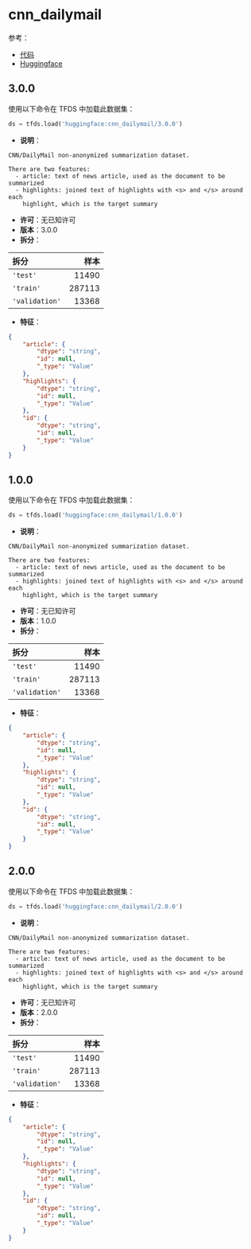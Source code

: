 # cnn_dailymail

参考：

- [代码](https://github.com/huggingface/datasets/blob/master/datasets/cnn_dailymail)
- [Huggingface](https://huggingface.co/datasets/cnn_dailymail)

## 3.0.0

使用以下命令在 TFDS 中加载此数据集：

```python
ds = tfds.load('huggingface:cnn_dailymail/3.0.0')
```

- **说明**：

```
CNN/DailyMail non-anonymized summarization dataset.

There are two features:
  - article: text of news article, used as the document to be summarized
  - highlights: joined text of highlights with <s> and </s> around each
    highlight, which is the target summary
```

- **许可**：无已知许可
- **版本**：3.0.0
- **拆分**：

拆分 | 样本
:-- | --:
`'test'` | 11490
`'train'` | 287113
`'validation'` | 13368

- **特征**：

```json
{
    "article": {
        "dtype": "string",
        "id": null,
        "_type": "Value"
    },
    "highlights": {
        "dtype": "string",
        "id": null,
        "_type": "Value"
    },
    "id": {
        "dtype": "string",
        "id": null,
        "_type": "Value"
    }
}
```

## 1.0.0

使用以下命令在 TFDS 中加载此数据集：

```python
ds = tfds.load('huggingface:cnn_dailymail/1.0.0')
```

- **说明**：

```
CNN/DailyMail non-anonymized summarization dataset.

There are two features:
  - article: text of news article, used as the document to be summarized
  - highlights: joined text of highlights with <s> and </s> around each
    highlight, which is the target summary
```

- **许可**：无已知许可
- **版本**：1.0.0
- **拆分**：

拆分 | 样本
:-- | --:
`'test'` | 11490
`'train'` | 287113
`'validation'` | 13368

- **特征**：

```json
{
    "article": {
        "dtype": "string",
        "id": null,
        "_type": "Value"
    },
    "highlights": {
        "dtype": "string",
        "id": null,
        "_type": "Value"
    },
    "id": {
        "dtype": "string",
        "id": null,
        "_type": "Value"
    }
}
```

## 2.0.0

使用以下命令在 TFDS 中加载此数据集：

```python
ds = tfds.load('huggingface:cnn_dailymail/2.0.0')
```

- **说明**：

```
CNN/DailyMail non-anonymized summarization dataset.

There are two features:
  - article: text of news article, used as the document to be summarized
  - highlights: joined text of highlights with <s> and </s> around each
    highlight, which is the target summary
```

- **许可**：无已知许可
- **版本**：2.0.0
- **拆分**：

拆分 | 样本
:-- | --:
`'test'` | 11490
`'train'` | 287113
`'validation'` | 13368

- **特征**：

```json
{
    "article": {
        "dtype": "string",
        "id": null,
        "_type": "Value"
    },
    "highlights": {
        "dtype": "string",
        "id": null,
        "_type": "Value"
    },
    "id": {
        "dtype": "string",
        "id": null,
        "_type": "Value"
    }
}
```
